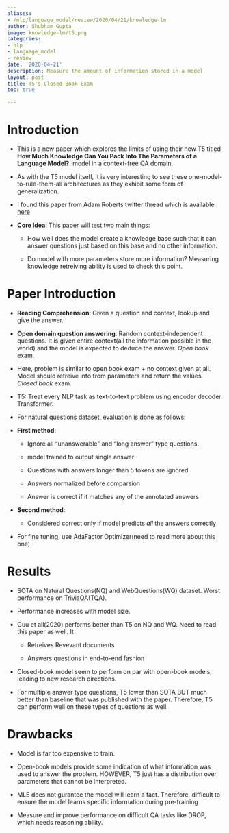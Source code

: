 ```yaml
---
aliases:
- /nlp/language_model/review/2020/04/21/knowledge-lm
author: Shubham Gupta
image: knowledge-lm/t5.png
categories:
- nlp
- language_model
- review
date: '2020-04-21'
description: Measure the amount of information stored in a model
layout: post
title: T5's Closed-Book Exam
toc: true

---
```


Introduction
============

-   This is a new paper which explores the limits of using their new T5 titled **How Much Knowledge Can You Pack Into The Parameters of a Language Model?**.
    model in a context-free QA domain.

-   As with the T5 model itself, it is very interesting to see these
    one-model-to-rule-them-all architectures as they exhibit some form
    of generalization.

-   I found this paper from Adam Roberts twitter thread which is
    available
    [here](https://twitter.com/ada_rob/status/1227062195671822336)

-   **Core Idea**: This paper will test two main things:

    -   How well does the model create a knowledge base such that it can
        answer questions just based on this base and no other
        information.

    -   Do model with more parameters store more information? Measuring
        knowledge retreiving ability is used to check this point.

Paper Introduction
============

-   **Reading Comprehension**: Given a question and context, lookup and
    give the answer.

-   **Open domain question answering**: Random context-independent
    questions. It is given entire context(all the information possible
    in the world) and the model is expected to deduce the answer. *Open
    book* exam.

-   Here, problem is similar to open book exam + no context given at
    all. Model should retreive info from parameters and return the
    values. *Closed book* exam.

-   T5: Treat every NLP task as text-to-text problem using encoder
    decoder Transformer.

-   For natural questions dataset, evaluation is done as follows:

-   **First method**:

    -   Ignore all “unanswerable” and “long answer” type questions.

    -   model trained to output single answer

    -   Questions with answers longer than 5 tokens are ignored

    -   Answers normalized before comparsion

    -   Answer is correct if it matches any of the annotated answers

-   **Second method**:

    -   Considered correct only if model predicts *all* the answers
        correctly

-   For fine tuning, use AdaFactor Optimizer(need to read more about
    this one)

Results
=======

-   SOTA on Natural Questions(NQ) and WebQuestions(WQ) dataset. Worst
    performance on TriviaQA(TQA).

-   Performance increases with model size.

-   Guu et all(2020) performs better than T5 on NQ and WQ. Need to read
    this paper as well. It

    -   Retreives Revevant documents

    -   Answers questions in end-to-end fashion

-   Closed-book model seem to perform on par with open-book models,
    leading to new research directions.

-   For multiple answer type questions, T5 lower than SOTA BUT much
    better than baseline that was published with the paper. Therefore,
    T5 can perform well on these types of questions as well.

Drawbacks
============

-   Model is far too expensive to train.

-   Open-book models provide some indication of what information was
    used to answer the problem. HOWEVER, T5 just has a distribution over
    parameters that cannot be interpreted.

-   MLE does not gurantee the model will learn a fact. Therefore,
    difficult to ensure the model learns specific information during
    pre-training

-   Measure and improve performance on difficult QA tasks like DROP,
    which needs reasoning ability.
